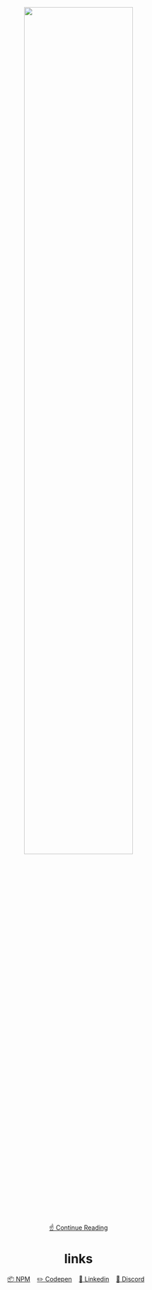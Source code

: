 <p align="center">
  <img width="70%" height="auto" src="https://www.benali.dev/hosting/githubDesk.PNG">
</p>
<p align="center">
<a href="https://www.benali.dev/#about">☝️ Continue Reading</a>
</p>
<h1 align="center">
 links
</h1>
<div align="center">
  <a href="https://www.npmjs.com/~reanukeeves">📦 NPM</a>&nbsp;&nbsp;&nbsp;
  <a href="https://codepen.io/reanukeaves">✏️ Codepen</a>&nbsp;&nbsp;&nbsp;
  <a href="https://www.linkedin.com/in/soufiane-benali-b803161a6/">💼 Linkedin</a>&nbsp;&nbsp;&nbsp;
  <a href="https://discord.com/users/ReanuKeeves#2892">📢 Discord</a>&nbsp;&nbsp;&nbsp;
  </div>
